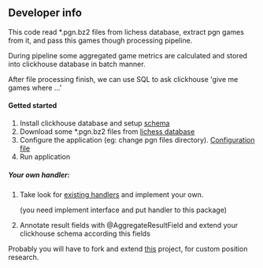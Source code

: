## Developer info

This code read *.pgn.bz2 files from lichess database, extract pgn games from it, and pass this games though processing pipeline.

During pipeline some aggregated game metrics are calculated and stored into clickhouse database in batch manner.

After file processing finish, we can use SQL to ask clickhouse 'give me games where ...'

#### Getted started

1. Install clickhouse database and setup [schema](/etc/sql/schema.sql)
2. Download some *.pgn.bz2 files from [lichess database](https://database.lichess.org/) 
3. Configure the application (eg: change pgn files directory). [Configuration file](/src/main/resource/application.yaml)
4. Run application

##### Your own handler:
1. Take look for [existing handlers](/src/main/java/ru/chessfactory/hof/core/calc/handlers) and implement your own. 

    (you need implement interface and put handler to this package)
    
2. Annotate result fields with @AggregateResultField and extend your clickhouse schema according this fields


Probably you will have to fork and extend [this](https://github.com/mark-dev/chesspresso) project, for custom position research.